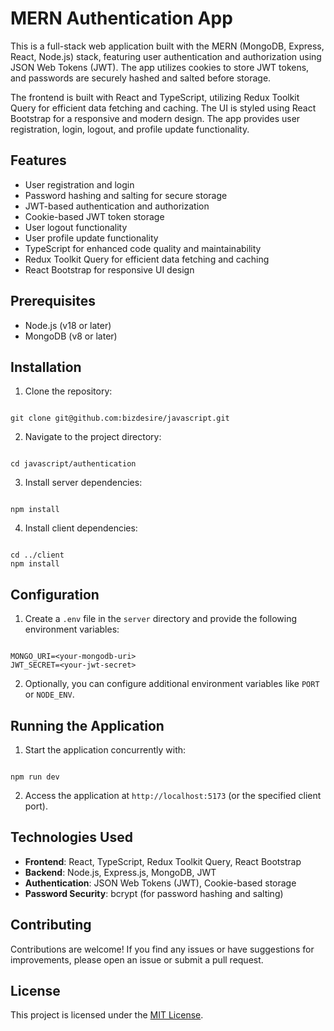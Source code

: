 
# MERN Authentication App

This is a full-stack web application built with the MERN (MongoDB, Express, React, Node.js) stack, featuring user authentication and authorization using JSON Web Tokens (JWT). The app utilizes cookies to store JWT tokens, and passwords are securely hashed and salted before storage.

The frontend is built with React and TypeScript, utilizing Redux Toolkit Query for efficient data fetching and caching. The UI is styled using React Bootstrap for a responsive and modern design. The app provides user registration, login, logout, and profile update functionality.

## Features

- User registration and login
- Password hashing and salting for secure storage
- JWT-based authentication and authorization
- Cookie-based JWT token storage
- User logout functionality
- User profile update functionality
- TypeScript for enhanced code quality and maintainability
- Redux Toolkit Query for efficient data fetching and caching
- React Bootstrap for responsive UI design

## Prerequisites

- Node.js (v18 or later)
- MongoDB (v8 or later)

## Installation

1. Clone the repository:
```

git clone git@github.com:bizdesire/javascript.git

```

2. Navigate to the project directory:
```

cd javascript/authentication

```

3. Install server dependencies:
```

npm install

```

4. Install client dependencies:
```

cd ../client
npm install

```

## Configuration

1. Create a `.env` file in the `server` directory and provide the following environment variables:

```

MONGO_URI=<your-mongodb-uri>
JWT_SECRET=<your-jwt-secret>

```

2. Optionally, you can configure additional environment variables like `PORT` or `NODE_ENV`.

## Running the Application

1. Start the application concurrently with:

```

npm run dev

```

2. Access the application at `http://localhost:5173` (or the specified client port).

## Technologies Used

- **Frontend**: React, TypeScript, Redux Toolkit Query, React Bootstrap
- **Backend**: Node.js, Express.js, MongoDB, JWT
- **Authentication**: JSON Web Tokens (JWT), Cookie-based storage
- **Password Security**: bcrypt (for password hashing and salting)

## Contributing

Contributions are welcome! If you find any issues or have suggestions for improvements, please open an issue or submit a pull request.

## License

This project is licensed under the [MIT License](LICENSE).


